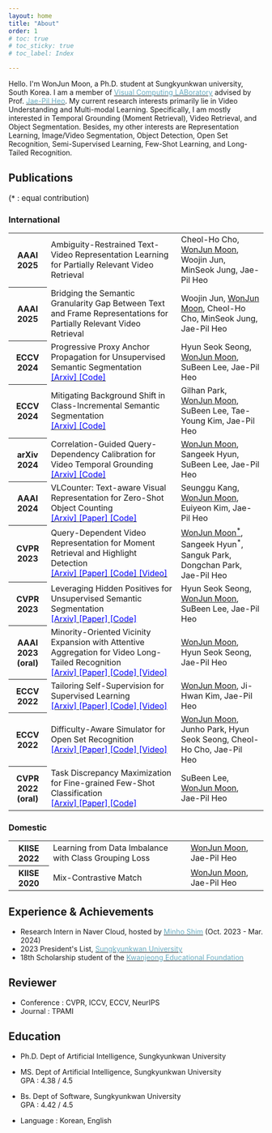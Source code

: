 ```yaml
---
layout: home
title: "About"
order: 1
# toc: true
# toc_sticky: true
# toc_label: Index

---
```


Hello. I'm WonJun Moon, a Ph.D. student at Sungkyunkwan university, South Korea.
I am a member of <a href="https://sites.google.com/site/vclabskku/intro?authuser=0" target="_blank" rel="noopener noreferrer"><span style="color:#6AADC2">Visual Computing LABoratory</span></a> advised by Prof. <a href="https://scholar.google.com/citations?hl=ko&user=VXyJ_ssAAAAJ" target="_blank" rel="noopener noreferrer"><span style="color:#6AADC2">Jae-Pil Heo</span></a>.
My current research interests primarily lie in Video Understanding and Multi-modal Learning.
Specifically, I am mostly interested in Temporal Grounding (Moment Retrieval), Video Retrieval, and Object Segmentation.
Besides, my other interests are Representation Learning, Image/Video Segmentation, Object Detection, Open Set Recognition, Semi-Supervised Learning, Few-Shot Learning, and Long-Tailed Recognition.


<!-- ## News -->
<!-- * (2024. 01) 2023 President's List, Sungkyunkwan University.
* (2024. 07) 2 papers accepted to ECCV 2024.
* (2023. 12) 1 paper accepted to AAAI 2024.
* (2023. 05) Selected as an 18th scholarship student of the Gwanjeong Educational Foundation.
* (2023. 03) 2 papers accepted to CVPR 2023.
<!-- * (2022. 11) 1 paper accepted to AAAI 2023.
* (2022. 07) 2 papers accepted to ECCV 2022.
* (2022. 03) 1 paper accepted to CVPR 2022.
* (2021) AI Challenge hosted by Ministry of Science and ICT, South Korea : Selected/Funded as a good research team.  -->


## Publications
<p style="font-size:15px"> (&#42; &#58; equal contribution) </p>

### International
<table class="table table-sm table-borderless">

<tr>
<th scope="row"> AAAI 2025 </th>
<td> Ambiguity-Restrained Text-Video Representation Learning for Partially Relevant Video Retrieval
<br> 
<!-- <a href="https://arxiv.org/abs/2312.16580" target="_blank" rel="noopener noreferrer"> <span style="color:blue"> [Arxiv] </span></a>
<a href="https://ojs.aaai.org/index.php/AAAI/article/view/28050" target="_blank" rel="noopener noreferrer"> <span style="color:blue"> [Paper] </span> </a>
<a href="https://github.com/Seunggu0305/VLCounter" target="_blank" rel="noopener noreferrer"> <span style="color:blue"> [Code] </span></a> -->
</td>
<td> Cheol-Ho Cho, <u>WonJun Moon</u>, Woojin Jun, MinSeok Jung, Jae-Pil Heo</td>
</tr>

<tr>
<th scope="row"> AAAI 2025 </th>
<td> Bridging the Semantic Granularity Gap Between Text and Frame Representations for Partially Relevant Video Retrieval
<br> 
<!-- <a href="https://arxiv.org/abs/2312.16580" target="_blank" rel="noopener noreferrer"> <span style="color:blue"> [Arxiv] </span></a>
<a href="https://ojs.aaai.org/index.php/AAAI/article/view/28050" target="_blank" rel="noopener noreferrer"> <span style="color:blue"> [Paper] </span> </a>
<a href="https://github.com/Seunggu0305/VLCounter" target="_blank" rel="noopener noreferrer"> <span style="color:blue"> [Code] </span></a> -->
</td>
<td> Woojin Jun, <u>WonJun Moon</u>, Cheol-Ho Cho, MinSeok Jung, Jae-Pil Heo</td>
</tr>

<tr>
<th scope="row"> ECCV 2024 </th>
<td> Progressive Proxy Anchor Propagation for Unsupervised Semantic Segmentation
<br> 
<a href="https://arxiv.org/abs/2407.12463" target="_blank" rel="noopener noreferrer"> <span style="color:blue"> [Arxiv] </span></a>
<!-- <a href="" target="_blank" rel="noopener noreferrer"> <span style="color:blue"> [Paper] </span> </a> -->
<a href="https://github.com/hynnsk/PPAP" target="_blank" rel="noopener noreferrer"> <span style="color:blue"> [Code] </span></a>
</td>
<td> Hyun Seok Seong, <u>WonJun Moon</u>, SuBeen Lee, Jae-Pil Heo </td>
</tr>

<tr>
<th scope="row"> ECCV 2024 </th>
<td> Mitigating Background Shift in Class-Incremental Semantic Segmentation
<br> 
<a href="https://arxiv.org/abs/2407.11859" target="_blank" rel="noopener noreferrer"> <span style="color:blue"> [Arxiv] </span></a>
<!-- <a href="" target="_blank" rel="noopener noreferrer"> <span style="color:blue"> [Paper] </span> </a> -->
<a href="https://github.com/RoadoneP/ECCV2024_MBS" target="_blank" rel="noopener noreferrer"> <span style="color:blue"> [Code] </span></a>
</td>
<td> Gilhan Park, <u>WonJun Moon</u>, SuBeen Lee, Tae-Young Kim, Jae-Pil Heo </td>
</tr>

<tr>
<th scope="row"> arXiv 2024 </th>
<td> Correlation-Guided Query-Dependency Calibration for Video Temporal Grounding
<br> 
<a href="https://arxiv.org/abs/2311.08835" target="_blank" rel="noopener noreferrer"> <span style="color:blue"> [Arxiv] </span></a>
<!-- <a href=" " target="_blank" rel="noopener noreferrer"> <span style="color:blue"> [Paper] </span></a> -->
<a href="https://github.com/wjun0830/CGDETR" target="_blank" rel="noopener noreferrer"> <span style="color:blue"> [Code] </span></a> 
<!-- <a href="https://www.youtube.com/watch?v=df-gtJcZEw8&t=301s" target="_blank" rel="noopener noreferrer"> <span style="color:blue"> [Video] </span></a>  -->
</td>
<td> <u>WonJun Moon</u>, Sangeek Hyun, SuBeen Lee, Jae-Pil Heo </td> 
</tr>

<tr>
<th scope="row"> AAAI 2024 </th>
<td> VLCounter: Text-aware Visual Representation for Zero-Shot Object Counting
<br> 
<a href="https://arxiv.org/abs/2312.16580" target="_blank" rel="noopener noreferrer"> <span style="color:blue"> [Arxiv] </span></a>
<a href="https://ojs.aaai.org/index.php/AAAI/article/view/28050" target="_blank" rel="noopener noreferrer"> <span style="color:blue"> [Paper] </span> </a>
<a href="https://github.com/Seunggu0305/VLCounter" target="_blank" rel="noopener noreferrer"> <span style="color:blue"> [Code] </span></a>
</td>
<td> Seunggu Kang, <u>WonJun Moon</u>, Euiyeon Kim, Jae-Pil Heo </td>
</tr>

<tr>
<th scope="row"> CVPR 2023 </th>
<td> Query-Dependent Video Representation for Moment Retrieval and Highlight Detection
<br> 
<a href="https://arxiv.org/abs/2303.13874" target="_blank" rel="noopener noreferrer"> <span style="color:blue"> [Arxiv] </span></a>
<a href="https://openaccess.thecvf.com/content/CVPR2023/papers/Moon_Query-Dependent_Video_Representation_for_Moment_Retrieval_and_Highlight_Detection_CVPR_2023_paper.pdf" target="_blank" rel="noopener noreferrer"> <span style="color:blue"> [Paper] </span></a>
<a href="https://github.com/wjun0830/QD-DETR" target="_blank" rel="noopener noreferrer"> <span style="color:blue"> [Code] </span></a> 
<a href="https://www.youtube.com/watch?v=df-gtJcZEw8&t=301s" target="_blank" rel="noopener noreferrer"> <span style="color:blue"> [Video] </span></a> 
</td>
<td> <u>WonJun Moon<sup>&#42;</sup></u>, Sangeek Hyun<sup>&#42;</sup>, Sanguk Park, Dongchan Park, Jae-Pil Heo </td> 
</tr>


<tr>
<th scope="row"> CVPR 2023 </th>
<td> Leveraging Hidden Positives for Unsupervised Semantic Segmentation
<br> 
<a href="https://arxiv.org/abs/2303.15014" target="_blank" rel="noopener noreferrer"> <span style="color:blue"> [Arxiv] </span></a>
<a href="https://openaccess.thecvf.com/content/CVPR2023/papers/Seong_Leveraging_Hidden_Positives_for_Unsupervised_Semantic_Segmentation_CVPR_2023_paper.pdf" target="_blank" rel="noopener noreferrer"> <span style="color:blue"> [Paper] </span> </a>
<a href="https://github.com/hynnsk/HP" target="_blank" rel="noopener noreferrer"> <span style="color:blue"> [Code] </span></a>
</td>
<td> Hyun Seok Seong, <u>WonJun Moon</u>, SuBeen Lee, Jae-Pil Heo </td>
</tr>


<tr>
<th scope="row"> AAAI 2023 (<b>oral</b>)</th>

<td> Minority-Oriented Vicinity Expansion with Attentive Aggregation for Video Long-Tailed Recognition 
<br> 
<a href="https://arxiv.org/abs/2211.13471" target="_blank" rel="noopener noreferrer"> <span style="color:blue"> [Arxiv] </span></a>
<a href="https://ojs.aaai.org/index.php/AAAI/article/view/25284/25056" target="_blank" rel="noopener noreferrer"> <span style="color:blue"> [Paper] </span></a>
<a href="https://github.com/wjun0830/MOVE" target="_blank" rel="noopener noreferrer"> <span style="color:blue"> [Code] </span></a>
<a href="https://www.youtube.com/watch?v=SbXsj_pc_-c&t=301s" target="_blank" rel="noopener noreferrer"> <span style="color:blue"> [Video] </span></a> 
</td>
<td> <u>WonJun Moon</u>, Hyun Seok Seong, Jae-Pil Heo </td>
</tr>

<tr>
<th scope="row"> ECCV 2022 </th>
<td> Tailoring Self-Supervision for Supervised Learning 
<br> 
<a href="https://arxiv.org/abs/2207.10023" target="_blank" rel="noopener noreferrer"> <span style="color:blue"> [Arxiv] </span></a>
<a href="https://www.ecva.net/papers/eccv_2022/papers_ECCV/papers/136850342.pdf" target="_blank" rel="noopener noreferrer"> <span style="color:blue"> [Paper] </span></a>
<a href="https://github.com/wjun0830/Localizable-Rotation" target="_blank" rel="noopener noreferrer"> <span style="color:blue"> [Code] </span></a>
<a href="https://www.youtube.com/watch?v=H4fX0KQfp2s" target="_blank" rel="noopener noreferrer"> <span style="color:blue"> [Video] </span></a> 
</td>
<td> <u>WonJun Moon</u>, Ji-Hwan Kim, Jae-Pil Heo </td>
</tr>

<tr>
<th scope="row"> ECCV 2022 </th>
<td> Difficulty-Aware Simulator for Open Set Recognition 
<br>
<a href="https://arxiv.org/abs/2207.10024" target="_blank" rel="noopener noreferrer"> <span style="color:blue"> [Arxiv] </span></a>
<a href="https://www.ecva.net/papers/eccv_2022/papers_ECCV/papers/136850360.pdf" target="_blank" rel="noopener noreferrer"> <span style="color:blue"> [Paper]</span> </a>
<a href="https://github.com/wjun0830/Difficulty-Aware-Simulator" target="_blank" rel="noopener noreferrer"> <span style="color:blue"> [Code] </span></a>
<a href="https://www.youtube.com/watch?v=0_q9wxDIYbE&t=197s" target="_blank" rel="noopener noreferrer"> <span style="color:blue"> [Video]</span> </a> 
</td>
<td> <u>WonJun Moon</u>, Junho Park, Hyun Seok Seong, Cheol-Ho Cho, Jae-Pil Heo </td>
</tr>


<tr>
<th scope="row"> CVPR 2022 (<b>oral</b>) </th>
<td> Task Discrepancy Maximization for Fine-grained Few-Shot Classification 
<br> 
<a href="https://arxiv.org/abs/2207.01376" target="_blank" rel="noopener noreferrer"> <span style="color:blue"> [Arxiv] </span></a>
<a href="https://openaccess.thecvf.com/content/CVPR2022/html/Lee_Task_Discrepancy_Maximization_for_Fine-Grained_Few-Shot_Classification_CVPR_2022_paper.html" target="_blank" rel="noopener noreferrer"> <span style="color:blue"> [Paper] </span></a>
<a href="https://github.com/leesb7426/CVPR2022-Task-Discrepancy-Maximization-for-Fine-grained-Few-Shot-Classification" target="_blank" rel="noopener noreferrer"> <span style="color:blue"> [Code]</span> </a>
</td>
<td> SuBeen Lee, <u>WonJun Moon</u>, Jae-Pil Heo </td>
</tr>
</table>


### Domestic

<table class="table table-sm table-borderless">

<tr>
<th scope="row"> KIISE 2022 </th>
<td> Learning from Data Imbalance with Class Grouping Loss
</td>
<td> <u>WonJun Moon</u>, Jae-Pil Heo </td>
</tr>

<tr>
<th scope="row"> KIISE 2020 </th>
<td> Mix-Contrastive Match
</td>
<td> <u>WonJun Moon</u>, Jae-Pil Heo </td>
</tr>
</table>

## Experience & Achievements
* Research Intern in Naver Cloud, hosted by <a href="https://scholar.google.co.kr/citations?user=42dUnrgAAAAJ&hl=ko" target="_blank" rel="noopener noreferrer"><span style="color:#6AADC2">Minho Shim</span></a> (Oct. 2023 - Mar. 2024)
* 2023 President's List, <a href="https://www.skku.edu/eng/index.do" target="_blank" rel="noopener noreferrer"><span style="color:#6AADC2">Sungkyunkwan University</span></a>
* 18th Scholarship student of the <a href="https://www.ikef.or.kr/" target="_blank" rel="noopener noreferrer"><span style="color:#6AADC2">Kwanjeong Educational Foundation</span></a>

## Reviewer
* Conference : CVPR, ICCV, ECCV, NeurIPS
* Journal : TPAMI 

## Education

* Ph.D. Dept of Artificial Intelligence, Sungkyunkwan University

* MS. Dept of Artificial Intelligence, Sungkyunkwan University
<br> GPA : 4.38 / 4.5

* Bs. Dept of Software, Sungkyunkwan University
<br> GPA : 4.42 / 4.5

* Language : Korean, English